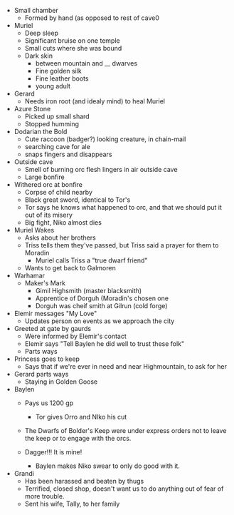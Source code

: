 * Small chamber
    * Formed by hand (as opposed to rest of cave0
* Muriel
    * Deep sleep
    * Significant bruise on one temple
    * Small cuts where she was bound
    * Dark skin
        * between mountain and __ dwarves
        * Fine golden silk
        * Fine leather boots
        * young adult
* Gerard
    * Needs iron root (and idealy mind) to heal Muriel
* Azure Stone
    * Picked up small shard
    * Stopped humming
* Dodarian the Bold
    * Cute raccoon (badger?) looking creature, in chain-mail 
    * searching cave for ale
    * snaps fingers and disappears
* Outside cave
    * Smell of burning orc flesh lingers in air outside cave
    * Large bonfire
* Withered orc at bonfire
    * Corpse of child nearby
    * Black great sword, identical to Tor's
    * Tor says he knows what happened to orc, and that we should put it out of its misery
    * Big fight, Niko almost dies
* Muriel Wakes
    * Asks about her brothers
    * Triss tells them they've passed, but Triss said a prayer for them to Moradin
        * Muriel calls Triss a "true dwarf friend"
    * Wants to get back to Galmoren
* Warhamar
    * Maker's Mark
        * Gimil Highsmith (master blacksmith)
        * Apprentice of Dorguh (Moradin's chosen one
        * Dorguh was cheif smith at Gilrun (cold forge)
* Elemir messages "My Love"
    * Updates person on events as we approach the city
* Greeted at gate by gaurds
    * Were informed by Elemir's contact
    * Elemir says "Tell Baylen he did well to trust these folk"
    * Parts ways
* Princess goes to keep
    * Says that if we're ever in need and near Highmountain, to ask for her
* Gerard parts ways
    * Staying in Golden Goose
* Baylen
    * Pays us 1200 gp
        * Tor gives Orro and NIko his cut
    * The Dwarfs of Bolder's Keep were under express orders not to leave the keep or to engage with the orcs.
    * Dagger!!! It is mine! 

        * Baylen makes Niko swear to only do good with it.
* Grandi
    * Has been harassed and beaten by thugs
    * Terrified, closed shop, doesn't want us to do anything out of fear of more trouble.
    * Sent his wife, Tally, to her family